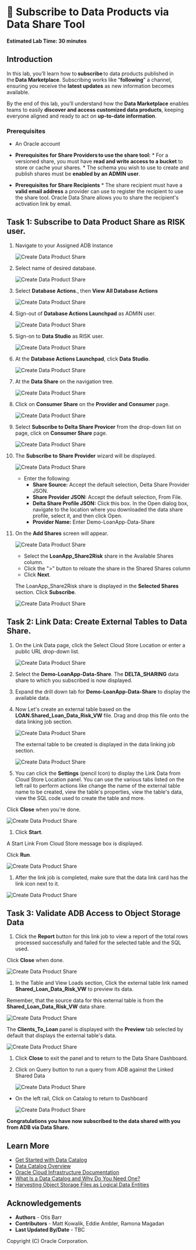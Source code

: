 # 🛒 Subscribe to Data Products via Data Share Tool

#### Estimated Lab Time: 30 minutes

## Introduction

In this lab, you’ll learn how to **subscribe** to data products published in the **Data Marketplace**. Subscribing works like “**following**” a channel, ensuring you receive the **latest updates** as new information becomes available.

By the end of this lab, you’ll understand how the **Data Marketplace** enables teams to easily **discover and access customized data products**, keeping everyone aligned and ready to act on **up-to-date information**.


### Prerequisites

* An Oracle account

* **Prerequisites for Share Providers to use the share tool:**
      * For a versioned share, you must have **read and write access to a bucket** to store or cache your shares.
      * The schema you wish to use to create and publish shares must be **enabled by an ADMIN user**.

* **Prerequisites for Share Recipients**
      * The share recipient must have a **valid email address** a provider can use to register the recipient to use the share tool. Oracle Data Share allows you to share the recipient's activation link by email.

## Task 1: Subscribe to Data Product Share as RISK user.

1. Navigate to your Assigned ADB Instance

   ![Create Data Product Share](./images/subscribe-to-data-share-1.png "Create Data Product Share")

1. Select name of desired database.

   ![Create Data Product Share](./images/subscribe-to-data-share-2.png "Create Data Product Share")

1. Select **Database Actions**., then **View All Database Actions**

   ![Create Data Product Share](./images/subscribe-to-data-share-3.png "Create Data Product Share")

1. Sign-out of **Database Actions Launchpad** as ADMIN user.

   ![Create Data Product Share](./images/subscribe-to-data-share-4.png "Create Data Product Share")

1. Sign-on to **Data Studio** as RISK user.

   ![Create Data Product Share](./images/subscribe-to-data-share-5.png "Create Data Product Share")

1. At the **Database Actions Launchpad**, click **Data Studio**.

   ![Create Data Product Share](./images/subscribe-to-data-share-6.png "Create Data Product Share")

1. At the **Data Share** on the navigation tree.

    ![Create Data Product Share](./images/subscribe-to-data-share-7.png "Create Data Product Share")

1. Click on **Consumer Share** on the **Provider and Consumer** page.

   ![Create Data Product Share](./images/subscribe-to-data-share-8.png "Create Data Product Share")

1. Select **Subscribe to Delta Share Provicer** from the drop-down list on page, click on **Consumer Share** page.

   ![Create Data Product Share](./images/subscribe-to-data-share-9.png "Create Data Product Share")

1. The **Subscribe to Share Provider** wizard will be displayed.

   ![Create Data Product Share](./images/subscribe-to-data-share-10.png "Create Data Product Share")

   * Enter the following:
      * **Share Source:** Accept the default selection, Delta Share Provider JSON.
      * **Share Provider JSON:** Accept the default selection, From File.
      * **Delta Share Profile JSON:** Click this box. In the Open dialog box, navigate to the location where you downloaded the data share profile, select it, and then click Open.
      *  **Provider Name:** Enter Demo-LoanApp-Data-Share

1. On the **Add Shares** screen will appear.

   ![Create Data Product Share](./images/subscribe-to-data-share-11.png "Create Data Product Share")

   * Select the **LoanApp_Share2Risk** share in the Available Shares column.
   * Click the ">" button to reloate the share in the Shared Shares column
   * Click **Next**.

    The LoanApp_Share2Risk share is displayed in the **Selected Shares** section.  Click **Subscribe**.

   ![Create Data Product Share](./images/subscribe-to-data-share-12.png "Create Data Product Share")

## Task 2: Link Data: Create External Tables to Data Share.

1. On the Link Data page, click the Select Cloud Store Location or enter a public URL drop-down list.

   ![Create Data Product Share](./images/subscribe-to-data-share-13.png "Create Data Product Share")

1. Select the **Demo-LoanApp-Data-Share**.  The **DELTA_SHARING** data share to which you subscribed is now displayed.

1. Expand the drill down tab for **Demo-LoanApp-Data-Share**  to display the available data.

1. Now Let's create an external table based on the **LOAN.Shared_Loan_Data_Risk_VW** file.
Drag and drop this file onto the data linking job section.

   ![Create Data Product Share](./images/subscribe-to-data-share-14.png "Create Data Product Share")

    The external table to be created is displayed in the data linking job section.

   ![Create Data Product Share](./images/subscribe-to-data-share-15.png "Create Data Product Share")

1. You can click the **Settings** (pencil Icon) to display the Link Data from Cloud Store Location panel.
You can use the various tabs listed on the left rail to perform actions like change the name of the external table name to be created, view the table's properties, view the table's data, view the SQL code used to create the table and more.

Click **Close** when you're done.

   ![Create Data Product Share](./images/subscribe-to-data-share-16.png "Create Data Product Share")

1. Click **Start**.

A Start Link From Cloud Store message box is displayed.

Click **Run**.

   ![Create Data Product Share](./images/subscribe-to-data-share-17.png "Create Data Product Share")

1.  After the link job is completed, make sure that the data link card has the link icon next to it.

   ![Create Data Product Share](./images/subscribe-to-data-share-18.png "Create Data Product Share")

## Task 3: Validate ADB Access to Object Storage Data

1.  Click the **Report** button for this link job to view a report of the total rows processed successfully and failed for the selected table and the SQL used.

Click **Close** when done.

   ![Create Data Product Share](./images/subscribe-to-data-share-19.png "Create Data Product Share")

1.  In the Table and View Loads section, Click the external table link named **Shared_Loan_Data_Risk_VW** to preview its data.

Remember, that the source data for this external table is from the **Shared_Loan_Data_Risk_VW** data share.


   ![Create Data Product Share](./images/subscribe-to-data-share-20.png "Create Data Product Share")

The **Clients_To_Loan** panel is displayed with the **Preview** tab selected by default that displays the external table's data.

   ![Create Data Product Share](./images/subscribe-to-data-share-21.png "Create Data Product Share")

1. Click **Close** to exit the panel and to return to the Data Share Dashboard.

1. Click on Query button to run a query from ADB against the Linked Shared Data

   ![Create Data Product Share](./images/subscribe-to-data-share-22.png "Create Data Product Share")

* On the left rail, Click on Catalog to return to Dashboard

   ![Create Data Product Share](./images/subscribe-to-data-share-23.png "Create Data Product Share")

**Congratulations you have now subscribed to the data shared with you from ADB via Data Share.**

## Learn More

* [Get Started with Data Catalog](https://docs.oracle.com/en-us/iaas/data-catalog/using/index.htm)
* [Data Catalog Overview](https://docs.oracle.com/en-us/iaas/data-catalog/using/overview.htm)
* [Oracle Cloud Infrastructure Documentation](https://docs.cloud.oracle.com/en-us/iaas/Content/GSG/Concepts/baremetalintro.htm)
* [What Is a Data Catalog and Why Do You Need One?](https://www.oracle.com/big-data/what-is-a-data-catalog/)
* [Harvesting Object Storage Files as Logical Data Entities](https://docs.oracle.com/en-us/iaas/data-catalog/using/logical-entities.htm)

## Acknowledgements
* **Authors** -  Otis Barr
* **Contributors** - Matt Kowalik, Eddie Ambler, Ramona Magadan
* **Last Updated By/Date** - TBC

Copyright (C) Oracle Corporation.
